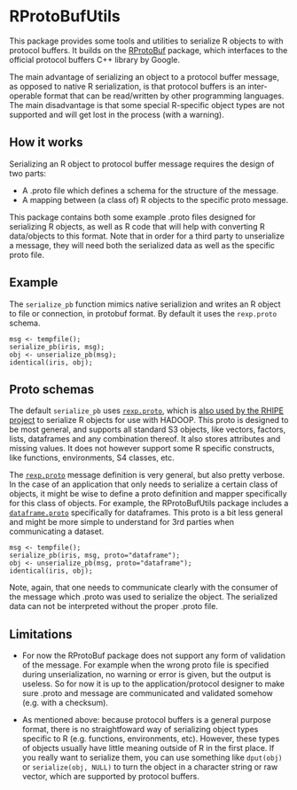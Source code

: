 RProtoBufUtils
==============

This package provides some tools and utilities to serialize R objects to with protocol buffers. It builds on the [RProtoBuf](http://r-forge.r-project.org/projects/rprotobuf/) package, which interfaces to the official protocol buffers C++ library by Google.

The main advantage of serializing an object to a protocol buffer message, as opposed to native R serialization, is that protocol buffers is an inter-operable format that can be read/written by other programming languages. The main disadvantage is that some special R-specific object types are not supported and will get lost in the process (with a warning).

How it works
------------

Serializing an R object to protocol buffer message requires the design of two parts:

 - A .proto file which defines a schema for the structure of the message.
 - A mapping between (a class of) R objects to the specific proto message.

This package contains both some example .proto files designed for serializing R objects, as well as R code that will help with converting R data/objects to this format. Note that in order for a third party to unserialize a message, they will need both the serialized data as well as the specific proto file.

Example
--------

The `serialize_pb` function mimics native serializion and writes an R object to file or connection, in protobuf format. By default it uses the `rexp.proto` schema.

    msg <- tempfile();
    serialize_pb(iris, msg);
    obj <- unserialize_pb(msg);
    identical(iris, obj);


Proto schemas
-------------

The default `serialize_pb` uses [`rexp.proto`](https://github.com/jeroenooms/RProtoBufUtils/blob/master/inst/proto/dataframe.proto), which is [also used by the RHIPE project](https://www.datadr.org/doc/serialize.html) to serialize R objects for use with HADOOP. This proto is designed to be most general, and supports all standard S3 objects, like vectors, factors, lists, dataframes and any combination thereof. It also stores attributes and missing values. It does not however support some R specific constructs, like functions, environments, S4 classes, etc.

The [`rexp.proto`](https://github.com/jeroenooms/RProtoBufUtils/blob/master/inst/proto/rexp.proto) message definition is very general, but also pretty verbose. In the case of an application that only needs to serialize a certain class of objects, it might be wise to define a proto definition and mapper specifically for this class of objects. For example, the RProtoBufUtils package includes a [`dataframe.proto`](https://github.com/jeroenooms/RProtoBufUtils/blob/master/inst/proto/dataframe.proto) specifically for dataframes. This proto is a bit less general and might be more simple to understand for 3rd parties when communicating a dataset. 

    msg <- tempfile();
    serialize_pb(iris, msg, proto="dataframe");
    obj <- unserialize_pb(msg, proto="dataframe");
    identical(iris, obj); 

Note, again, that one needs to communicate clearly with the consumer of the message which .proto was used to serialize the object. The serialized data can not be interpreted without the proper .proto file.

Limitations
-----------

- For now the RProtoBuf package does not support any form of validation of the message. For example when the wrong proto file is specified during unserialization, no warning or error is given, but the output is useless. So for now it is up to the application/protocol designer to make sure .proto and message are communicated and validated somehow (e.g. with a checksum). 

- As mentioned above: because protocol buffers is a general purpose format, there is no straightfoward way of serializing object types specific to R (e.g. functions, environments, etc). However, these types of objects usually have little meaning outside of R in the first place. If you really want to serialize them, you can use something like `dput(obj)` or `serialize(obj, NULL)` to turn the object in a character string or raw vector, which are supported by protocol buffers.
